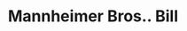 ---
doi: 10.7916/D8KH20BQ
date_other: '1887'
date_other_textual: '1887'
form: printed ephemera
genre:
- Invoices
name:
- Mannheimer Bros.
object_in_context_url: https://biggert.cul.columbia.edu/items/view/ave_biggert_00676
subject_hierarchical_geographic:
- St. Paul, Minnesota, United States
subject_name:
- Mannheimer Bros.
title: Mannheimer Bros.. Bill
sort_title: Mannheimer Bros.. Bill
call_number: ave_biggert_00676
coordinates:
- 44.94416666666666,-93.0936111111111
pid: ave_biggert_00676
identifiers: ave_biggert_00676
canvas_id: ldpd:395948
permalink: "/items/ave_biggert_00676/"
layout: iiif-image-page
---